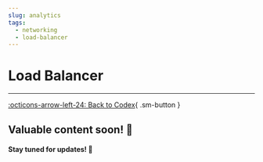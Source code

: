 ```yaml
---
slug: analytics
tags:
  - networking
  - load-balancer
---
```


# **Load Balancer**

---

[:octicons-arrow-left-24: Back to Codex](../index.md){ .sm-button }

## Valuable content soon! 🚀  
#### Stay tuned for updates! 🌟